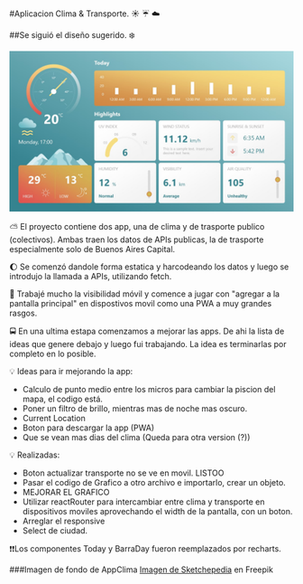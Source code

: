 #Aplicacion Clima & Transporte. :sunny:  :umbrella:  :cloud:

##Se siguió el diseño sugerido. :snowflake:

![Diseño Sugerido](./dashboard.jpg)

:partly_sunny: El proyecto contiene dos app, una de clima y de trasporte publico (colectivos).
Ambas traen los datos de APIs publicas, la de trasporte especialmente solo de Buenos Aires Capital.

:waxing_gibbous_moon: Se comenzó dandole forma estatica y harcodeando los datos y luego se introdujo la llamada a APIs, 
utilizando fetch.

:iphone: Trabajé mucho la visibilidad móvil y comence a jugar con "agregar a la pantalla principal" en dispostivos
movil como una PWA a muy grandes rasgos.

:oncoming_bus: En una ultima estapa comenzamos a mejorar las apps. De ahi la lista de ideas que genere debajo
y luego fui trabajando. La idea es terminarlas por completo en lo posible. 

:bulb: Ideas para ir mejorando la app: 

- Calculo de punto medio entre los micros para cambiar la piscion del mapa, el codigo está.
- Poner un filtro de brillo, mientras mas de noche mas oscuro. 
- Current Location
- Boton para descargar la app (PWA)
 - Que se vean mas dias del clima (Queda para otra version (?))
 
 :bulb: Realizadas: 

 - Boton actualizar transporte no se ve en movil. LISTOO
 - Pasar el codigo de Grafico a otro archivo e importarlo, crear un objeto. 
 - MEJORAR EL GRAFICO  
 - Utilizar reactRouter para intercambiar entre clima y transporte en dispositivos moviles aprovechando
   el width de la pantalla, con un boton. 
 - Arreglar el responsive 
 - Select de ciudad. 

:heavy_exclamation_mark::heavy_exclamation_mark:Los componentes Today y BarraDay fueron reemplazados por recharts. 


###Imagen de fondo de AppClima
 <a href="https://www.freepik.es/foto-gratis/cielo-colorido-nubes-palabras-nublan_40792565.htm#query=svg&position=5&from_view=keyword&track=sph">Imagen de Sketchepedia</a> en Freepik